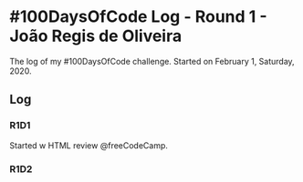 # #100DaysOfCode Log - Round 1 - João Regis de Oliveira

The log of my #100DaysOfCode challenge. Started on February 1, Saturday, 2020.

## Log

### R1D1 
Started w HTML review @freeCodeCamp.

### R1D2
